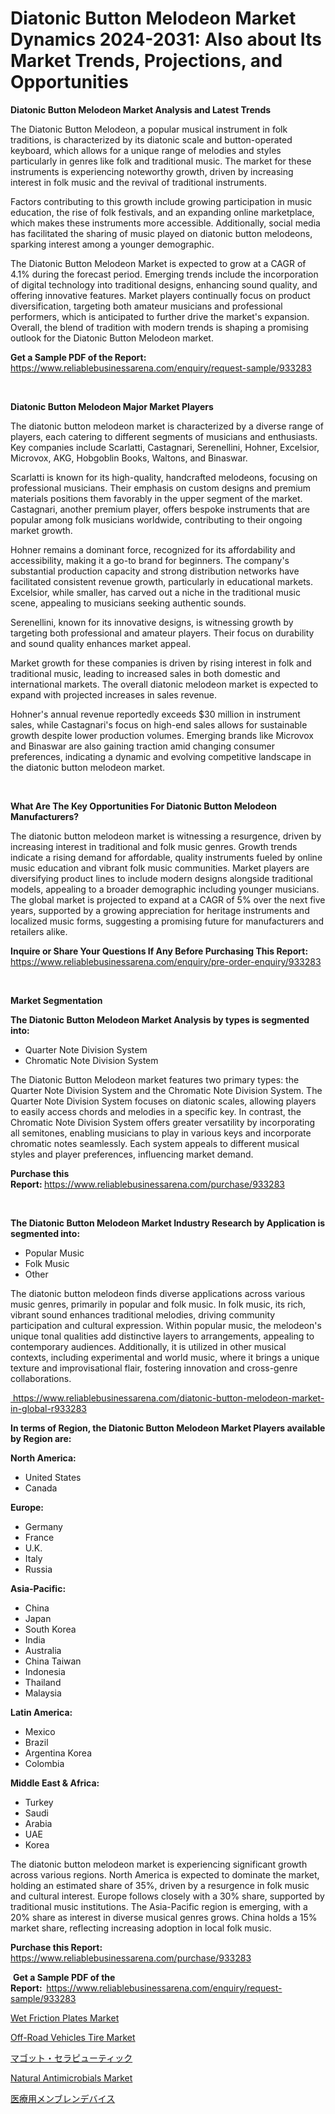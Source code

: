 <p><h1>Diatonic Button Melodeon Market Dynamics 2024-2031: Also about Its Market Trends, Projections, and Opportunities</h1></p><p><strong>Diatonic Button Melodeon Market Analysis and Latest Trends</strong></p>
<p><p>The Diatonic Button Melodeon, a popular musical instrument in folk traditions, is characterized by its diatonic scale and button-operated keyboard, which allows for a unique range of melodies and styles particularly in genres like folk and traditional music. The market for these instruments is experiencing noteworthy growth, driven by increasing interest in folk music and the revival of traditional instruments. </p><p>Factors contributing to this growth include growing participation in music education, the rise of folk festivals, and an expanding online marketplace, which makes these instruments more accessible. Additionally, social media has facilitated the sharing of music played on diatonic button melodeons, sparking interest among a younger demographic. </p><p>The Diatonic Button Melodeon Market is expected to grow at a CAGR of 4.1% during the forecast period. Emerging trends include the incorporation of digital technology into traditional designs, enhancing sound quality, and offering innovative features. Market players continually focus on product diversification, targeting both amateur musicians and professional performers, which is anticipated to further drive the market's expansion. Overall, the blend of tradition with modern trends is shaping a promising outlook for the Diatonic Button Melodeon market.</p></p>
<p><strong>Get a Sample PDF of the Report:&nbsp;</strong> <a href="https://www.reliablebusinessarena.com/enquiry/request-sample/933283">https://www.reliablebusinessarena.com/enquiry/request-sample/933283</a></p>
<p>&nbsp;</p>
<p><strong>Diatonic Button Melodeon Major Market Players</strong></p>
<p><p>The diatonic button melodeon market is characterized by a diverse range of players, each catering to different segments of musicians and enthusiasts. Key companies include Scarlatti, Castagnari, Serenellini, Hohner, Excelsior, Microvox, AKG, Hobgoblin Books, Waltons, and Binaswar.</p><p>Scarlatti is known for its high-quality, handcrafted melodeons, focusing on professional musicians. Their emphasis on custom designs and premium materials positions them favorably in the upper segment of the market. Castagnari, another premium player, offers bespoke instruments that are popular among folk musicians worldwide, contributing to their ongoing market growth.</p><p>Hohner remains a dominant force, recognized for its affordability and accessibility, making it a go-to brand for beginners. The company's substantial production capacity and strong distribution networks have facilitated consistent revenue growth, particularly in educational markets. Excelsior, while smaller, has carved out a niche in the traditional music scene, appealing to musicians seeking authentic sounds.</p><p>Serenellini, known for its innovative designs, is witnessing growth by targeting both professional and amateur players. Their focus on durability and sound quality enhances market appeal.</p><p>Market growth for these companies is driven by rising interest in folk and traditional music, leading to increased sales in both domestic and international markets. The overall diatonic melodeon market is expected to expand with projected increases in sales revenue.</p><p>Hohner's annual revenue reportedly exceeds $30 million in instrument sales, while Castagnari's focus on high-end sales allows for sustainable growth despite lower production volumes. Emerging brands like Microvox and Binaswar are also gaining traction amid changing consumer preferences, indicating a dynamic and evolving competitive landscape in the diatonic button melodeon market.</p></p>
<p>&nbsp;</p>
<p><strong>What Are The Key Opportunities For Diatonic Button Melodeon Manufacturers?</strong></p>
<p><p>The diatonic button melodeon market is witnessing a resurgence, driven by increasing interest in traditional and folk music genres. Growth trends indicate a rising demand for affordable, quality instruments fueled by online music education and vibrant folk music communities. Market players are diversifying product lines to include modern designs alongside traditional models, appealing to a broader demographic including younger musicians. The global market is projected to expand at a CAGR of 5% over the next five years, supported by a growing appreciation for heritage instruments and localized music forms, suggesting a promising future for manufacturers and retailers alike.</p></p>
<p><strong>Inquire or Share Your Questions If Any Before Purchasing This Report:</strong> <a href="https://www.reliablebusinessarena.com/enquiry/pre-order-enquiry/933283">https://www.reliablebusinessarena.com/enquiry/pre-order-enquiry/933283</a></p>
<p>&nbsp;</p>
<p><strong>Market Segmentation</strong></p>
<p><strong>The Diatonic Button Melodeon Market Analysis by types is segmented into:</strong></p>
<p><ul><li>Quarter Note Division System</li><li>Chromatic Note Division System</li></ul></p>
<p><p>The Diatonic Button Melodeon market features two primary types: the Quarter Note Division System and the Chromatic Note Division System. The Quarter Note Division System focuses on diatonic scales, allowing players to easily access chords and melodies in a specific key. In contrast, the Chromatic Note Division System offers greater versatility by incorporating all semitones, enabling musicians to play in various keys and incorporate chromatic notes seamlessly. Each system appeals to different musical styles and player preferences, influencing market demand.</p></p>
<p><strong>Purchase this Report:&nbsp;</strong><a href="https://www.reliablebusinessarena.com/purchase/933283">https://www.reliablebusinessarena.com/purchase/933283</a></p>
<p>&nbsp;</p>
<p><strong>The Diatonic Button Melodeon Market Industry Research by Application is segmented into:</strong></p>
<p><ul><li>Popular Music</li><li>Folk Music</li><li>Other</li></ul></p>
<p><p>The diatonic button melodeon finds diverse applications across various music genres, primarily in popular and folk music. In folk music, its rich, vibrant sound enhances traditional melodies, driving community participation and cultural expression. Within popular music, the melodeon's unique tonal qualities add distinctive layers to arrangements, appealing to contemporary audiences. Additionally, it is utilized in other musical contexts, including experimental and world music, where it brings a unique texture and improvisational flair, fostering innovation and cross-genre collaborations.</p></p>
<p><a href="https://www.reliablebusinessarena.com/diatonic-button-melodeon-market-in-global-r933283">&nbsp;https://www.reliablebusinessarena.com/diatonic-button-melodeon-market-in-global-r933283</a></p>
<p><strong>In terms of Region, the Diatonic Button Melodeon Market Players available by Region are:</strong></p>
<p>
    <p> <strong> North America: </strong>
        <ul>
            <li>United States</li>
            <li>Canada</li>
        </ul>
        </p> 
    <p> <strong> Europe: </strong>
        <ul>
            <li>Germany</li>
            <li>France</li>
            <li>U.K.</li>
            <li>Italy</li>
            <li>Russia</li>
        </ul>
        </p> 
    <p> <strong> Asia-Pacific: </strong>
        <ul>
            <li>China</li>
            <li>Japan</li>
            <li>South Korea</li>
            <li>India</li>
            <li>Australia</li>
            <li>China Taiwan</li>
            <li>Indonesia</li>
            <li>Thailand</li>
            <li>Malaysia</li>
        </ul>
        </p> 
    <p> <strong> Latin America: </strong>
        <ul>
            <li>Mexico</li>
            <li>Brazil</li>
            <li>Argentina Korea</li>
            <li>Colombia</li>
        </ul>
        </p> 
    <p> <strong> Middle East & Africa: </strong>
        <ul>
            <li>Turkey</li>
            <li>Saudi</li>
            <li>Arabia</li>
            <li>UAE</li>
            <li>Korea</li>
        </ul>
    </p>
    </p>
<p><p>The diatonic button melodeon market is experiencing significant growth across various regions. North America is expected to dominate the market, holding an estimated share of 35%, driven by a resurgence in folk music and cultural interest. Europe follows closely with a 30% share, supported by traditional music institutions. The Asia-Pacific region is emerging, with a 20% share as interest in diverse musical genres grows. China holds a 15% market share, reflecting increasing adoption in local folk music.</p></p>
<p><strong>Purchase this Report: </strong><a href="https://www.reliablebusinessarena.com/purchase/933283">https://www.reliablebusinessarena.com/purchase/933283</a></p>
<p>&nbsp;<strong>Get a Sample PDF of the Report:&nbsp;&nbsp;</strong><a href="https://www.reliablebusinessarena.com/enquiry/request-sample/933283">https://www.reliablebusinessarena.com/enquiry/request-sample/933283</a></p>
<p><strong></strong></p>
<p><p><a href="https://issuu.com/reportprime-2/docs/wet-friction-plates-market-size-203_0a445fa91fac73">Wet Friction Plates Market</a></p><p><a href="https://issuu.com/reportprime-2/docs/off-road-vehicles-tire-market-size-_8d5d9d06a48fa9">Off-Road Vehicles Tire Market</a></p><p><a href="https://medium.com/@rosaleen41t7a/maggot-therapeutic-market-%E3%81%AE%E3%82%B0%E3%83%AD%E3%83%BC%E3%83%90%E3%83%AB%E5%B8%82%E5%A0%B4%E6%A6%82%E8%A6%81%E3%81%AF-%E4%B8%96%E7%95%8C%E3%81%8A%E3%82%88%E3%81%B3%E4%B8%BB%E8%A6%81%E5%B8%82%E5%A0%B4%E3%81%AB%E3%81%8A%E3%81%91%E3%82%8B%E6%A5%AD%E7%95%8C%E3%81%AB%E5%BD%B1%E9%9F%BF%E3%82%92%E4%B8%8E%E3%81%88%E3%82%8B%E4%B8%BB%E8%A6%81%E3%81%AA%E3%83%88%E3%83%AC%E3%83%B3%E3%83%89%E3%81%AB%E3%81%A4%E3%81%84%E3%81%A6-%E7%8B%AC%E8%87%AA%E3%81%AE%E8%A6%96%E7%82%B9%E3%82%92%E6%8F%90%E4%BE%9B%E3%81%97%E3%81%BE%E3%81%99-4165ffc234ff">マゴット・セラピューティック</a></p><p><a href="https://www.linkedin.com/pulse/natural-antimicrobials-market-global-insights-sales-35v2c?trackingId=32OH8I9BSY%2BTP3so%2Fdzaag%3D%3D">Natural Antimicrobials Market</a></p><p><a href="https://medium.com/@rosaleen41t7a/2024%E5%B9%B4%E3%81%8B%E3%82%892031%E5%B9%B4%E3%81%BE%E3%81%A7%E3%81%AE%E5%8C%BB%E7%99%82%E8%86%9C%E3%83%87%E3%83%90%E3%82%A4%E3%82%B9%E5%B8%82%E5%A0%B4%E3%82%B7%E3%82%A7%E3%82%A2%E3%81%A8%E7%AB%B6%E4%BA%89%E7%92%B0%E5%A2%83%E3%81%AB%E9%96%A2%E3%81%99%E3%82%8B%E6%B4%9E%E5%AF%9F-3dd240df9398">医療用メンブレンデバイス</a></p></p>
